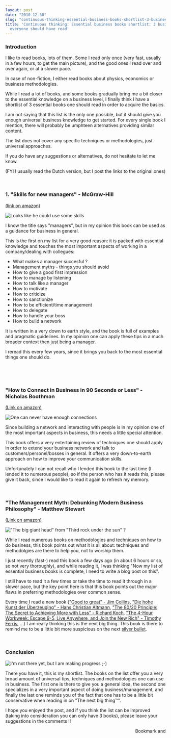 ```yaml
---
layout: post
date: "2010-12-30"
slug: "continuous-thinking-essential-business-books-shortlist-3-business-books-everyone-should-have-read"
title: 'Continuous thinking: Essential business books shortlist: 3 business books
  everyone should have read'
---
```


<h3>Introduction</h3>
<p>I like to read books, lots of them. Some I read only once (very fast, usually in a few hours, to get the main picture), and the good ones I read over and over again, or at a slower pace.</p>
<p>In case of non-fiction, I either read books about physics, economics or business methodologies.</p>
<p>While I read a lot of books, and some books gradually bring me a bit closer to the essential knowledge on a business level, I finally think I have a shortlist of 3 essential books one should read in order to acquire the basics.</p>
<p>I am not saying that this list is the only one possible, but it should give you enough universal business knowledge to get started. For every single book I mention, there will probably be umphteen alternatives providing similar content.</p>
<p>The list does not cover any specific techniques or methodologies, just universal approaches.</p>
<p>If you do have any suggestions or alternatives, do not hesitate to let me know.</p>
<p>(FYI I usually read the Dutch version, but I post the links to the original ones)</p>
<p>&nbsp;</p>
<h3>1. "Skills for new managers" - McGraw-Hill</h3>
<p><a href="https://www.amazon.com/Skills-New-Managers-Morey-Stettner/dp/0071356185" target="_blank">(link on amazon)</a></p>
<p><img src="https://www.corebvba.be/blog/image.axd?picture=2010%2f12%2fman_with_Book.jpg" alt="Looks like he could use some skills" /></p>
<p>I know the title says "managers", but in my opinion this book can be used as a guidance for business in general.</p>
<p>This is the first on my list for a very good reason: it is packed with essential knowledge and touches the most important aspects of working in a company/dealing with collegues:</p>
<ul>
<li>What makes a manager succesful ?</li>
<li>Management myths - things you should avoid</li>
<li>How to give a good first impression</li>
<li>How to manage by listening</li>
<li>How to talk like a manager</li>
<li>How to motivate</li>
<li>How to criticize</li>
<li>How to sanctionize</li>
<li>How to be efficient/time management</li>
<li>How to delegate</li>
<li>How to handle your boss</li>
<li>How to build a network</li>
</ul>
<p>It is written in a very down to earth style, and the book is full of examples and pragmatic guidelines. In my opinion one can apply these tips in a much broader context then just being a manager.</p>
<p>I reread this every few years, since it brings you back to the most essential things one should do.</p>
<p>&nbsp;</p>
<p>&nbsp;</p>
<h3>"How to Connect in Business in 90 Seconds or Less" - Nicholas Boothman</h3>
<p><a href="https://www.amazon.com/How-Connect-Business-Seconds-Less/dp/0761125957/ref=sr_1_1?s=books&amp;ie=UTF8&amp;qid=1293709920&amp;sr=1-1" target="_blank">(Link on amazon)</a></p>
<p><img src="https://www.corebvba.be/blog/image.axd?picture=2010%2f12%2fconnect.jpg" alt="One can never have enough connections" /></p>
<p>Since building a network and interacting with people is in my opinion one of the most important aspects in business, this needs a little special attention.</p>
<p>This book offers a very entertaining review of techniques one should apply in order to extend your business network and talk to customers/personel/bosses in general. It offers a very down-to-earth approach on how to improve your communication skills.</p>
<p>Unfortunately I can not recall who I lended this book to the last time (I lended it to numerous people), so if the person who has it reads this, please give it back, since I would like to read it again to refresh my memory.</p>
<p>&nbsp;</p>
<h3>"The Management Myth: Debunking Modern Business Philosophy" - Matthew Stewart</h3>
<p><a href="https://www.amazon.com/Management-Myth-Debunking-Business-Philosophy/dp/0393338525/ref=sr_1_1?ie=UTF8&amp;s=books&amp;qid=1293710453&amp;sr=1-1" target="_blank">(Link on amazon)</a></p>
<p><img src="https://www.corebvba.be/blog/image.axd?picture=2010%2f12%2fmyth.jpg" alt="&quot;The big giant head&quot; from &quot;Third rock under the sun&quot; ?" /></p>
<p>While I read numerous books on methodologies and techniques on how to do business, this book points out what it is all about: techniques and methodolgies are there to help you, not to worship them.</p>
<p>I just recently (fast-) read this book a few days ago (in about 6 hours or so, so not very thoroughly), and while reading it, I was thinking "Now my list of essential business books is complete, I need to write a blog post on this".</p>
<p>I still have to read it a few times or take the time to read it through in a slower pace, but the key point here is that this book points out the major flaws in preferring methodologies over common sense.</p>
<p>Every time I read a new book (<a href="https://www.amazon.com/Good-Great-Companies-Leap-Others/dp/0066620996/ref=sr_1_1?s=books&amp;ie=UTF8&amp;qid=1293711209&amp;sr=1-1" target="_blank">"Good to great" - Jim Collins</a>, <a href="https://www.amazon.com/hohe-Kunst-%C3%9Cberzeugung-Christian-Altmann/dp/347881216X/ref=sr_1_11?s=books&amp;ie=UTF8&amp;qid=1293711268&amp;sr=1-11" target="_blank">"Die hohe Kunst der &Uuml;berzeuging" - Hans Christian Altmann</a>, <a href="https://www.amazon.com/80-20-Principle-Secret-Achieving/dp/0385491743/ref=sr_1_1?s=books&amp;ie=UTF8&amp;qid=1293711338&amp;sr=1-1" target="_blank">"The 80/20 Principle: The Secret to Achieving More with Less" - Richard Koch</a>, <a href="https://www.amazon.com/4-Hour-Workweek-Escape-Live-Anywhere/dp/0307353133/ref=sr_1_2?s=books&amp;ie=UTF8&amp;qid=1293711369&amp;sr=1-2" target="_blank">"The 4-Hour Workweek: Escape 9-5, Live Anywhere, and Join the New Rich" - Timothy Ferris</a>, ...) I am really thinking this is the next big thing. This book is there to remind me to be a little bit more suspicious on the next <a href="https://en.wikipedia.org/wiki/Silver_bullet" target="_blank">silver bullet</a>.</p>
<p>&nbsp;</p>
<h3>Conclusion</h3>
<p><img src="https://www.corebvba.be/blog/image.axd?picture=2010%2f12%2fwin.jpg" alt="I'm not there yet, but I am making progress ;-)" /></p>
<p>There you have it, this is my shortlist. The books on the list offer you a very broad amount of universal tips, techniques and methodologies one can use in business. The first one is there to give you a general idea, the second one specializes in a very important aspect of doing business/management, and finally the last one reminds you of the fact that one has to be a little bit conservative when reading in on "The next big thing&trade;".</p>
<p>I hope you enjoyed the post, and if you think the list can be improved (taking into consideration you can only have 3 books), please leave your suggestions in the comments !!</p><div style="text-align:right"><a class="addthis_button" href="https://www.addthis.com/bookmark.php?v=250&amp;pub=xa-4aec37702e3161d4"><img src="https://s7.addthis.com/static/btn/v2/lg-share-en.gif" width="125" height="16" alt="Bookmark and Share" style="border:0"/></a><script type="text/javascript" src="https://s7.addthis.com/js/250/addthis_widget.js#pub=xa-4aec37702e3161d4"></script></div>
